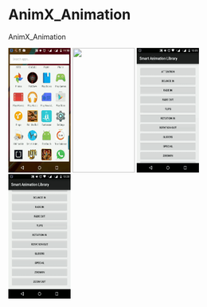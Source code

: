 # AnimX_Animation
 AnimX_Animation
<!-- # ![Screenshot_20220224_151617](https://user-images.githubusercontent.com/17252967/155500447-c7a404fc-048a-42e0-a334-ee647d1fd8c6.png) -->
<div>
    <img src="https://github.com/chiragjasani/AnimX_Animation/blob/main/images/front.gif"  height="250" width="125" />
    <img src="https://github.com/chiragjasani/AnimX_Animation/blob/main/images/attention.gif" height="250" width="125" />
    <img src="https://github.com/chiragjasani/AnimX_Animation/blob/main/images/bouncein.gif" height="250" width="125" />
    <img src="https://github.com/chiragjasani/AnimX_Animation/blob/main/images/zoomin.gif" height="250" width="125" />
</div>

